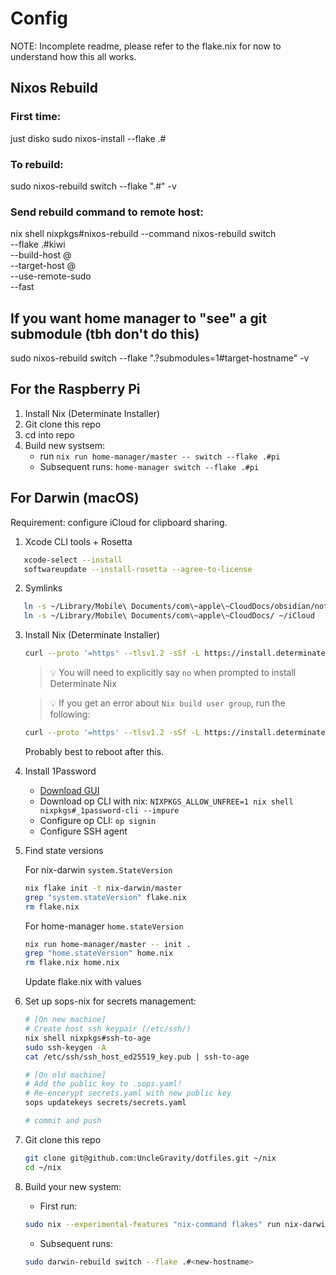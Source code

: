 # Config

NOTE: Incomplete readme, please refer to the flake.nix for now to understand how this all works.

## Nixos Rebuild

### First time:
just disko <hostname>
sudo nixos-install --flake .#<hostname>

### To rebuild:
sudo nixos-rebuild switch --flake ".#<hostname>" -v

### Send rebuild command to remote host:
nix shell nixpkgs#nixos-rebuild --command nixos-rebuild switch \
  --flake .#kiwi \
  --build-host <user>@<hostname> \
  --target-host <user>@<hostname> \
  --use-remote-sudo \
  --fast

## If you want home manager to "see" a git submodule (tbh don't do this)

sudo nixos-rebuild switch --flake ".?submodules=1#target-hostname" -v

## For the Raspberry Pi

1. Install Nix (Determinate Installer)
2. Git clone this repo
3. cd into repo
4. Build new systsem:
   - run `nix run home-manager/master -- switch --flake .#pi`
   - Subsequent runs: `home-manager switch --flake .#pi`

## For Darwin (macOS)
Requirement: configure iCloud for clipboard sharing.

1. Xcode CLI tools + Rosetta
```bash
   xcode-select --install
   softwareupdate --install-rosetta --agree-to-license
```

2. Symlinks
```bash
   ln -s ~/Library/Mobile\ Documents/com\~apple\~CloudDocs/obsidian/notes ~/Notes
   ln -s ~/Library/Mobile\ Documents/com\~apple\~CloudDocs/ ~/iCloud
```

3. Install Nix (Determinate Installer)
   ```bash
   curl --proto '=https' --tlsv1.2 -sSf -L https://install.determinate.systems/nix | sh -s -- install
   ```
   > 💡 You will need to explicitly say `no` when prompted to install Determinate Nix

   > 💡 If you get an error about `Nix build user group`, run the following:
   ```bash
   curl --proto '=https' --tlsv1.2 -sSf -L https://install.determinate.systems/nix/pr/1448 | sh -s -- repair sequoia --move-existing-users
   ```
   Probably best to reboot after this.

4. Install 1Password
   - [Download GUI](https://1password.com/downloads/mac)
   - Download op CLI with nix: `NIXPKGS_ALLOW_UNFREE=1 nix shell nixpkgs#_1password-cli --impure`
   - Configure op CLI: `op signin`
   - Configure SSH agent

5. Find state versions

   For nix-darwin `system.StateVersion`
   ```bash
   nix flake init -t nix-darwin/master
   grep "system.stateVersion" flake.nix
   rm flake.nix
   ```

   For home-manager `home.stateVersion`
   ```bash
   nix run home-manager/master -- init .
   grep "home.stateVersion" home.nix
   rm flake.nix home.nix
   ```

   Update flake.nix with values

6. Set up sops-nix for secrets management:
   ```bash
   # [On new machine]
   # Create host ssh keypair (/etc/ssh/)
   nix shell nixpkgs#ssh-to-age
   sudo ssh-keygen -A
   cat /etc/ssh/ssh_host_ed25519_key.pub | ssh-to-age

   # [On old machine]
   # Add the public key to .sops.yaml!
   # Re-encerypt secrets.yaml with new public key
   sops updatekeys secrets/secrets.yaml

   # commit and push
   ```

7. Git clone this repo
   ```bash
   git clone git@github.com:UncleGravity/dotfiles.git ~/nix
   cd ~/nix
   ```

8. Build your new system:
   - First run:
   ```bash
   sudo nix --experimental-features "nix-command flakes" run nix-darwin -- switch --flake .#<new-hostname>
   ```
   - Subsequent runs:
   ```bash
   sudo darwin-rebuild switch --flake .#<new-hostname>
   ```
